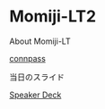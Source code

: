 # Momiji-LT2

About Momiji-LT

[connpass](https://cammel.connpass.com/event/187685/)

当日のスライド

[Speaker Deck](https://speakerdeck.com/ttak0422/nixwoshi-u)